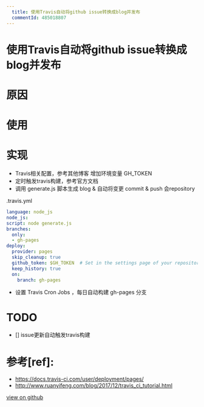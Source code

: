 ```yaml
---
  title: 使用Travis自动将github issue转换成blog并发布
  commentId: 485018807
---
```

# 使用Travis自动将github issue转换成blog并发布

# 原因

# 使用

# 实现
- Travis相关配置，参考其他博客
增加环境变量 GH_TOKEN
- 定时触发travis构建，参考官方文档
- 调用 generate.js 脚本生成 blog  & 自动将变更 commit & push 会repository

.travis.yml
```yaml
language: node_js
node_js:
script: node generate.js
branches:
  only:
  - gh-pages
deploy:
  provider: pages
  skip_cleanup: true
  github_token: $GH_TOKEN  # Set in the settings page of your repository, as a secure variable
  keep_history: true
  on:
    branch: gh-pages
```
- 设置 Travis Cron Jobs ，每日自动构建 gh-pages 分支

# TODO
- [] issue更新自动触发travis构建
# 参考[ref]:
- https://docs.travis-ci.com/user/deployment/pages/
- http://www.ruanyifeng.com/blog/2017/12/travis_ci_tutorial.html

    
[view on github](https://github.com/lotosbin/lotosbin.github.io/issues/15)
    